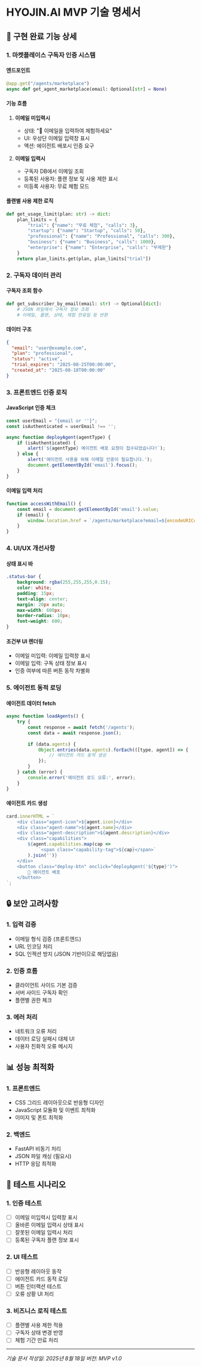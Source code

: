 # HYOJIN.AI MVP 기술 명세서

## 🔧 구현 완료 기능 상세

### 1. 마켓플레이스 구독자 인증 시스템

#### 엔드포인트
```python
@app.get("/agents/marketplace")
async def get_agent_marketplace(email: Optional[str] = None)
```

#### 기능 흐름
1. **이메일 미입력시**
   - 상태: "👋 이메일을 입력하여 체험하세요"
   - UI: 우상단 이메일 입력창 표시
   - 액션: 에이전트 배포시 인증 요구

2. **이메일 입력시**
   - 구독자 DB에서 이메일 조회
   - 등록된 사용자: 플랜 정보 및 사용 제한 표시
   - 미등록 사용자: 무료 체험 모드

#### 플랜별 사용 제한 로직
```python
def get_usage_limit(plan: str) -> dict:
    plan_limits = {
        "trial": {"name": "무료 체험", "calls": 3},
        "startup": {"name": "Startup", "calls": 50},
        "professional": {"name": "Professional", "calls": 300},
        "business": {"name": "Business", "calls": 1000},
        "enterprise": {"name": "Enterprise", "calls": "무제한"}
    }
    return plan_limits.get(plan, plan_limits["trial"])
```

### 2. 구독자 데이터 관리

#### 구독자 조회 함수
```python
def get_subscriber_by_email(email: str) -> Optional[dict]:
    # JSON 파일에서 구독자 정보 조회
    # 이메일, 플랜, 상태, 체험 만료일 등 반환
```

#### 데이터 구조
```json
{
  "email": "user@example.com",
  "plan": "professional",
  "status": "active",
  "trial_expires": "2025-08-25T00:00:00",
  "created_at": "2025-08-18T00:00:00"
}
```

### 3. 프론트엔드 인증 로직

#### JavaScript 인증 체크
```javascript
const userEmail = "{email or ''}";
const isAuthenticated = userEmail !== '';

async function deployAgent(agentType) {
    if (isAuthenticated) {
        alert(`${agentType} 에이전트 배포 요청이 접수되었습니다!`);
    } else {
        alert('에이전트 사용을 위해 이메일 인증이 필요합니다.');
        document.getElementById('email').focus();
    }
}
```

#### 이메일 입력 처리
```javascript
function accessWithEmail() {
    const email = document.getElementById('email').value;
    if (email) {
        window.location.href = `/agents/marketplace?email=${encodeURIComponent(email)}`;
    }
}
```

### 4. UI/UX 개선사항

#### 상태 표시 바
```css
.status-bar {
    background: rgba(255,255,255,0.15);
    color: white;
    padding: 15px;
    text-align: center;
    margin: 20px auto;
    max-width: 600px;
    border-radius: 10px;
    font-weight: 600;
}
```

#### 조건부 UI 렌더링
- 이메일 미입력: 이메일 입력창 표시
- 이메일 입력: 구독 상태 정보 표시
- 인증 여부에 따른 버튼 동작 차별화

### 5. 에이전트 동적 로딩

#### 에이전트 데이터 fetch
```javascript
async function loadAgents() {
    try {
        const response = await fetch('/agents');
        const data = await response.json();
        
        if (data.agents) {
            Object.entries(data.agents).forEach(([type, agent]) => {
                // 에이전트 카드 동적 생성
            });
        }
    } catch (error) {
        console.error('에이전트 로드 오류:', error);
    }
}
```

#### 에이전트 카드 생성
```javascript
card.innerHTML = `
    <div class="agent-icon">${agent.icon}</div>
    <div class="agent-name">${agent.name}</div>
    <div class="agent-description">${agent.description}</div>
    <div class="capabilities">
        ${agent.capabilities.map(cap => 
            `<span class="capability-tag">${cap}</span>`
        ).join('')}
    </div>
    <button class="deploy-btn" onclick="deployAgent('${type}')">
        🚀 에이전트 배포
    </button>
`;
```

## 🔒 보안 고려사항

### 1. 입력 검증
- 이메일 형식 검증 (프론트엔드)
- URL 인코딩 처리
- SQL 인젝션 방지 (JSON 기반이므로 해당없음)

### 2. 인증 흐름
- 클라이언트 사이드 기본 검증
- 서버 사이드 구독자 확인
- 플랜별 권한 체크

### 3. 에러 처리
- 네트워크 오류 처리
- 데이터 로딩 실패시 대체 UI
- 사용자 친화적 오류 메시지

## 📊 성능 최적화

### 1. 프론트엔드
- CSS 그리드 레이아웃으로 반응형 디자인
- JavaScript 모듈화 및 이벤트 최적화
- 이미지 및 폰트 최적화

### 2. 백엔드
- FastAPI 비동기 처리
- JSON 파일 캐싱 (필요시)
- HTTP 응답 최적화

## 🧪 테스트 시나리오

### 1. 인증 테스트
- [ ] 이메일 미입력시 입력창 표시
- [ ] 올바른 이메일 입력시 상태 표시
- [ ] 잘못된 이메일 입력시 처리
- [ ] 등록된 구독자 플랜 정보 표시

### 2. UI 테스트
- [ ] 반응형 레이아웃 동작
- [ ] 에이전트 카드 동적 로딩
- [ ] 버튼 인터랙션 테스트
- [ ] 오류 상황 UI 처리

### 3. 비즈니스 로직 테스트
- [ ] 플랜별 사용 제한 적용
- [ ] 구독자 상태 변경 반영
- [ ] 체험 기간 만료 처리

---
*기술 문서 작성일: 2025년 8월 18일*
*버전: MVP v1.0*
